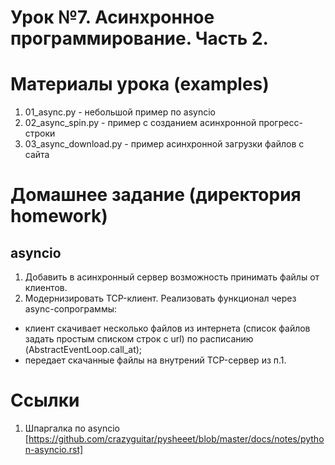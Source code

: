 # Урок №7. Асинхронное программирование. Часть 2.

# Материалы урока (examples)
1. 01_async.py - небольшой пример по asyncio
2. 02_async_spin.py - пример с созданием асинхронной прогресс-строки
3. 03_async_download.py - пример асинхронной загрузки файлов с сайта

# Домашнее задание (директория homework)
## asyncio
1. Добавить в асинхронный сервер возможность принимать файлы от клиентов.
2. Модернизировать TCP-клиент. Реализовать функционал через async-сопрограммы:
* клиент скачивает несколько файлов из интернета (список файлов задать простым списком строк с url) по расписанию (AbstractEventLoop.call_at);
* передает скачанные файлы на внутрений TCP-сервер из п.1.

# Ссылки
1. Шпаргалка по asyncio [https://github.com/crazyguitar/pysheeet/blob/master/docs/notes/python-asyncio.rst]